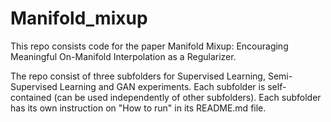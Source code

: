# Manifold_mixup
This repo consists code for the paper Manifold Mixup: Encouraging Meaningful
On-Manifold Interpolation as a Regularizer.

The repo consist of three subfolders for Supervised Learning, Semi-Supervised Learning and GAN experiments. Each subfolder is self-contained (can be used independently of other subfolders). Each subfolder has its own instruction on "How to run" in its README.md file.



